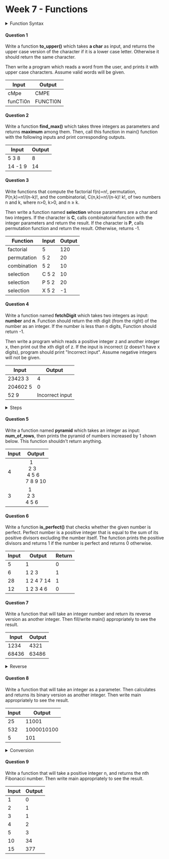 # Week 7 - Functions

<details><summary><bold>Function Syntax</bold></summary><img src='https://www.geeksforgeeks.org/wp-content/uploads/Function-Prototype-in-c.png'/></details>

#### Question 1

Write a function **to_upper()** which takes **a char** as input, and returns the upper case version of the character if it is a lower case letter. Otherwise it should return the same character.

Then write a program which reads a word from the user, and prints it with upper case characters. Assume valid words will be given.

| Input    | Output   |
| -------- | -------- |
| cMpe     | CMPE     |
| funCTi0n | FUNCTI0N |

#### Question 2

Write a function **find_max()** which takes three integers as parameters and returns **maximum** among them. Then, call this function in main() function with the following inputs and print corresponding outputs.

| Input   | Output |
| ------- | ------ |
| 5 3 8   | 8      |
| 14 -1 9 | 14     |

#### Question 3

Write functions that compute the factorial f(n)=n!, permutation, P(n,k)=n!/(n-k)!, and the combinatorial, C(n,k)=n!/(n-k)! k!, of two numbers n and k, where n>0, k>0, and n ≥ k. 

Then write a function named **selection** whose parameters are a char and two integers. If the character is **C**, calls combinatorial function with the integer parameters and return the result. If the character is **P**, calls permutation function and return the result. Otherwise, returns -1.

| Function    | Input | Output |
| ----------- | ----- | ------ |
| factorial   | 5     | 120    |
| permutation | 5 2   | 20     |
| combination | 5 2   | 10     |
| selection   | C 5 2 | 10     |
| selection   | P 5 2 | 20     |
| selection   | X 5 2 | -1     |

#### Question 4

Write a function named **fetchDigit** which takes two integers as input: **number** and **n**. Function should return the nth digit (from the right) of the number as an integer. If the number is less than n digits, Function should return -1. 

Then write a program which reads a positive integer z and another integer x, then print out the xth digit of z. If the input is incorrect (z doesn't have x digits), program should print "Incorrect input". Assume negative integers will not be given. 

| Input    | Output          |
| -------- | --------------- |
| 23423 3  | 4               |
| 204602 5 | 0               |
| 52 9     | Incorrect input |

<details><summary>Steps</summary>
<p>23423,	   last_digit = 3, 	number = 2342, ctr = 1</p>

<p>2342,		 last_digit = 2,	number = 234,  ctr = 2</p>

<p>234,		   last_digit = 4, 	number = 23,   ctr = 3</p>
</details>

#### Question 5

Write a function named **pyramid** which takes an integer as input: **num_of_rows**, then prints the pyramid of numbers increased by 1 shown below. This function shouldn't return anything.

| Input | Output                                    |
| ----- | ----------------------------------------- |
| 4     | &nbsp;&nbsp;&nbsp;1<br />&nbsp;&nbsp;2 3<br />&nbsp;4 5 6<br />7 8 9 10 |
| 3     | &nbsp;&nbsp;1<br />&nbsp;2 3<br />4 5 6                   |

#### Question 6

Write a function **is_perfect()** that checks whether the given number is perfect. Perfect number is a positive integer that is equal to the sum of its positive divisors excluding the number itself. The function prints the positive divisors and returns 1 if the number is perfect and returns 0 otherwise. 

| Input | Output     | Return |
| ----- | ---------- | ------ |
| 5     | 1          | 0      |
| 6     | 1 2 3      | 1      |
| 28    | 1 2 4 7 14 | 1      |
| 12    | 1 2 3 4 6  | 0      |

#### Question 7

Write a function that will take an integer number and return its reverse version as another integer. Then fill/write main() appropriately to see the result.		

| Input | Output |
| ----- | ------ |
| 1234  | 4321   |
| 68436 | 63486  |

<details><summary>Reverse</summary>
<p>1234 % 10  = 4, 1234 / 10 = 123 0 * 10 + 4</p>, 
<p>123 % 10 = 3, 123 / 10 = 12,  4 * 10 + 3</p>
<p>12 % 10 = 2, 12 / 10 = 1, 43 * 10 + 2</p>
<p>1 % 10 = 1, 1 / 10 = 0, 432 * 10 + 1</p>
=> <bold>4321</bold>
</details>

#### Question 8

Write a function that will take an integer as a parameter. Then calculates and returns its binary version as another integer. Then write main appropriately to see the result.	

| Input | Output     |
| ----- | ---------- |
| 25    | 11001      |
| 532   | 1000010100 |
| 5     | 101        |

<details><summary>Conversion</summary>
<p>25 / 2 = 12 with 1 remainder (units)  1 * 10^0</p>
<p>12 / 2 = 6 with 0 remainder (tens) 0 * 10^1 </p>
<p>6 / 2 = 3 with 0 remainder (hundreds) 0 * 10^2 </p>
<p>3 / 2 = 1 with 1 remainder (thousands) 1 * 10^3 </p>
<p>1 / 2 = 0 with 1 remainder 1 * 10^4 </p>
=> <bold>11001</bold>
</details>  

#### Question 9

Write a function that will take a positive integer n, and returns the nth Fibonacci number. Then write main appropriately to see the result.

| Input | Output |
| ----- | ------ |
| 1     | 0      |
| 2     | 1      |
| 3     | 1      |
| 4     | 2      |
| 5     | 3      |
| 10    | 34     |
| 15    | 377    |
